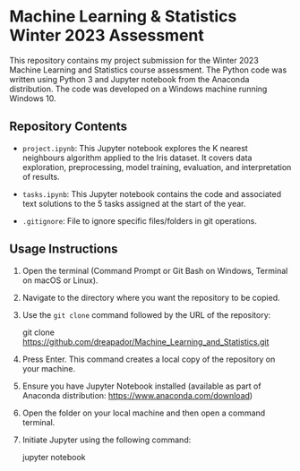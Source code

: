 # Machine Learning & Statistics Winter 2023 Assessment

This repository contains my project submission for the Winter 2023 Machine Learning and Statistics course assessment. The Python code was written using Python 3 and Jupyter notebook from the Anaconda distribution. The code was developed on a Windows machine running Windows 10.

## Repository Contents

- `project.ipynb`: This Jupyter notebook explores the K nearest neighbours algorithm applied to the Iris dataset. It covers data exploration, preprocessing, model training, evaluation, and interpretation of results.

- `tasks.ipynb`: This Jupyter notebook contains the code and associated text solutions to the 5 tasks assigned at the start of the year.

- `.gitignore`: File to ignore specific files/folders in git operations.

## Usage Instructions

1. Open the terminal (Command Prompt or Git Bash on Windows, Terminal on macOS or Linux).
2. Navigate to the directory where you want the repository to be copied.
3. Use the `git clone` command followed by the URL of the repository:

   git clone https://github.com/dreapador/Machine_Learning_and_Statistics.git

4. Press Enter. This command creates a local copy of the repository on your machine.
5. Ensure you have Jupyter Notebook installed (available as part of Anaconda distribution: https://www.anaconda.com/download)
6. Open the folder on your local machine and then open a command terminal.
7. Initiate Jupyter using the following command: 

    jupyter notebook


